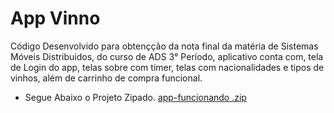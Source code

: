 # App Vinno
Código Desenvolvido para obtençção da nota final da matéria de Sistemas Móveis Distribuidos, do curso de ADS 3° Período, aplicativo conta com, tela de Login do app, telas sobre com timer, telas com nacionalidades e tipos de vinhos, além de carrinho de compra funcional.

* Segue Abaixo o Projeto Zipado.
[app-funcionando .zip](https://github.com/wlln148/reactNative/files/13420508/app-funcionando.zip)

